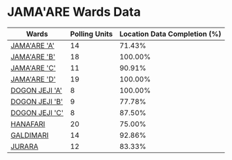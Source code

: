 
# JAMA'ARE Wards Data

| Wards | Polling Units | Location Data Completion (%) |
| ---- | ----- | ------- |
| [JAMA'ARE 'A'](./wards/1172-jama'are-'a') | 14 | 71.43% |
| [JAMA'ARE 'B'](./wards/1173-jama'are-'b') | 18 | 100.00% |
| [JAMA'ARE 'C'](./wards/1174-jama'are-'c') | 11 | 90.91% |
| [JAMA'ARE 'D'](./wards/1175-jama'are-'d') | 19 | 100.00% |
| [DOGON JEJI 'A'](./wards/1176-dogon-jeji-'a') | 8 | 100.00% |
| [DOGON JEJI 'B'](./wards/1177-dogon-jeji-'b') | 9 | 77.78% |
| [DOGON JEJI 'C'](./wards/1178-dogon-jeji-'c') | 8 | 87.50% |
| [HANAFARI](./wards/1179-hanafari) | 20 | 75.00% |
| [GALDIMARI](./wards/1180-galdimari) | 14 | 92.86% |
| [JURARA](./wards/1181-jurara) | 12 | 83.33% |




